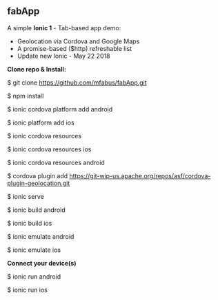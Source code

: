 ## fabApp

A simple **Ionic 1** - Tab-based app demo:
- Geolocation via Cordova and Google Maps
- A promise-based ($http) refreshable list
- Update new Ionic - May 22 2018

**Clone repo & Install:**

$ git clone https://github.com/mfabus/fabApp.git

$ npm install

$ ionic cordova platform add android

$ ionic platform add ios

$ ionic cordova resources

$ ionic cordova resources ios

$ ionic cordova resources android

$ cordova plugin add https://git-wip-us.apache.org/repos/asf/cordova-plugin-geolocation.git

$ ionic serve

$ ionic build android

$ ionic build ios

$ ionic emulate android

$ ionic emulate ios


**Connect your device(s)**

$ ionic run android

$ ionic run ios
